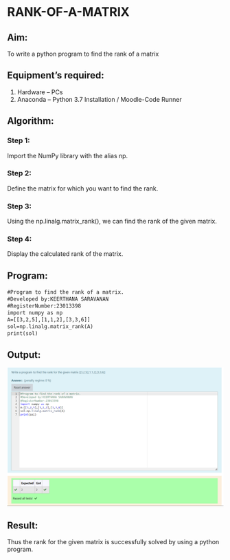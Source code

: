 # RANK-OF-A-MATRIX

## Aim:
To write a python program to find the rank of a matrix

## Equipment’s required:
1. 	Hardware – PCs
2. 	Anaconda – Python 3.7 Installation / Moodle-Code Runner

## Algorithm:
### Step 1: 
Import the NumPy library with the alias np.
### Step 2: 
Define the matrix for which you want to find the rank.
### Step 3: 
Using the np.linalg.matrix_rank(), we can find the rank of the given matrix.
### Step 4: 
Display the calculated rank of the matrix.

## Program:
```
#Program to find the rank of a matrix.
#Developed by:KEERTHANA SARAVANAN
#RegisterNumber:23013398
import numpy as np
A=[[3,2,5],[1,1,2],[3,3,6]]
sol=np.linalg.matrix_rank(A)
print(sol)

```
## Output:

![Alt text](<Screenshot 2023-11-23 110339.png>)

## Result:
Thus the rank for the given matrix is successfully solved by  using a python program.

